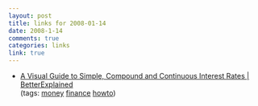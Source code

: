 ```yaml
--- 
layout: post
title: links for 2008-01-14
date: 2008-1-14
comments: true
categories: links
link: true
---
```

<ul class="delicious">
	<li>
		<div class="delicious-link"><a href="http://betterexplained.com/articles/a-visual-guide-to-simple-compound-and-continuous-interest-rates/">A Visual Guide to Simple, Compound and Continuous Interest Rates | BetterExplained</a></div>
		<div class="delicious-tags">(tags: <a href="http://del.icio.us/zanshin/money">money</a> <a href="http://del.icio.us/zanshin/finance">finance</a> <a href="http://del.icio.us/zanshin/howto">howto</a>)</div>
	</li>
</ul>

